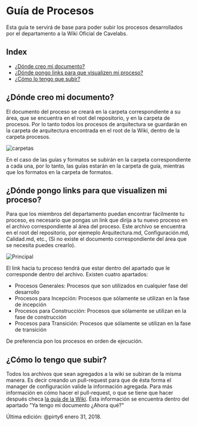 # Guía de Procesos
Esta guía te servirá de base para poder subir los procesos desarrollados por el departamento a la Wiki Oficial de Cavelabs.

## Index
* [¿Dónde creo mi documento?](#Crear)
* [¿Dónde pongo links para que visualizen mi proceso?](#Link)
* [¿Cómo lo tengo que subir?](#Subir)

<a id="Crear"></a>
## ¿Dónde creo mi documento?
El documento del proceso se creará en la carpeta correspondiente a su área, que se encuentra en el root del repositorio, y en la carpeta de procesos. Por lo tanto todos los procesos de arquitectura se guardarán en la carpeta de arquitectura encontrada en el root de la Wiki, dentro de la carpeta procesos.

![carpetas](https://image.prntscr.com/image/Qz3geLTlTT_wvI7CO19Lhw.png)

En el caso de las guías y formatos se subirán en la carpeta correspondiente a cada una, por lo tanto, las guías estarán en la carpeta de guía, mientras que los formatos en la carpeta de formatos.

<a id="Link"></a>
## ¿Dónde pongo links para que visualizen mi proceso?
Para que los miembros del departamento puedan encontrar fácilmente tu proceso, es necesario que pongas un link que dirija a tu nuevo proceso en el archivo correspondiente al área del proceso. Este archivo se encuentra en el root del repositorio, por ejemeplo Arquitectura.md, Configuración.md, Calidad.md, etc., (Si no existe el documento correspondiente del área que se necesita puedes crearlo).

![Principal](https://image.prntscr.com/image/tZPaLcX7Tdm8NrlHnWgyAw.png)

El link hacia tu proceso tendrá que estar dentro del apartado que le corresponde dentro del archivo. Existen cuatro apartados:
* Procesos Generales: Procesos que son utilizados en cualquier fase del desarrollo
* Procesos para Incepción: Procesos que sólamente se utilizan en la fase de incepción
* Procesos para Construcción: Procesos que sólamente se utilizan en la fase de construcción
* Procesos para Transición: Procesos que sólamente se utilizan en la fase de transición

De preferencia pon los procesos en orden de ejecución.

## ¿Cómo lo tengo que subir?
Todos los archivos que sean agregados a la wiki se subiran de la misma manera. Es decir creando un pull-request para que de ésta forma el manager de configuración valide la información agregada. Para más información en cómo hacer el pull-request, o que se tiene que hacer después checa [la guía de la Wiki](https://github.com/CaveLabs-1/Wiki/blob/master/Guia%20Wiki.md). Ésta información se encuentra dentro del apartado "Ya tengo mi documento ¿Ahora qué?"

Última edición: @pirty6 enero 31, 2018.
